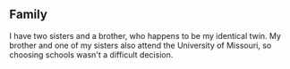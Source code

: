 ## Family

I have two sisters and a brother, who happens to be my identical twin. My brother and one of my sisters also attend the University of Missouri, so choosing schools wasn't a difficult decision.


